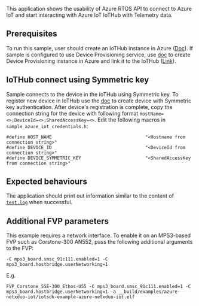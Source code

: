 This application shows the usability of Azure RTOS API to connect to Azure IoT and start interacting with Azure IoT IoTHub with Telemetry data.

## Prerequisites
To run this sample, user should create an IoTHub instance in Azure ([Doc](https://docs.microsoft.com/en-us/azure/iot-hub/iot-hub-create-through-portal#create-an-iot-hub)). If sample is configured to use Device Provisioning service, use [doc](https://docs.microsoft.com/en-us/azure/iot-dps/quick-setup-auto-provision#create-a-new-iot-hub-device-provisioning-service) to create Device Provisioning instance in Azure and link it to the IoTHub ([Link](https://docs.microsoft.com/en-us/azure/iot-dps/quick-setup-auto-provision#link-the-iot-hub-and-your-device-provisioning-service)).

## IoTHub connect using Symmetric key

Sample connects to the device in the IoTHub using Symmetric key. To register new device in IoTHub use the [doc](https://docs.microsoft.com/en-us/azure/iot-hub/iot-hub-create-through-portal#register-a-new-device-in-the-iot-hub) to create device with Symmetric key authentication. After device's registration is complete, copy the connection string for the device with following format `HostName=<>;DeviceId=<>;SharedAccessKey=<>`. Edit the following macros in `sample_azure_iot_credentials.h`:

```
#define HOST_NAME                                   "<Hostname from connection string>"
#define DEVICE_ID                                   "<DeviceId from connection string>"
#define DEVICE_SYMMETRIC_KEY                        "<SharedAccessKey from connection string>"
```

## Expected behaviours
The application should print out information similar to the content of [`test.log`](test.log) when successful.

## Additional FVP parameters

This example requires a network interface. To enable it on an MPS3-based FVP such as Corstone-300 AN552,
pass the following additional arguments to the FVP:

```
-C mps3_board.smsc_91c111.enabled=1 -C mps3_board.hostbridge.userNetworking=1
```

E.g.
```
FVP_Corstone_SSE-300_Ethos-U55 -C mps3_board.smsc_91c111.enabled=1 -C mps3_board.hostbridge.userNetworking=1 -a __build/examples/azure-netxduo-iot/iotsdk-example-azure-netxduo-iot.elf
```
